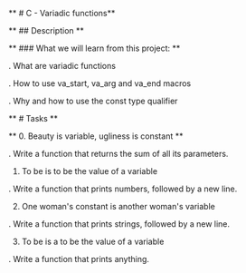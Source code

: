 ** # C - Variadic functions**

** ## Description **

** ### What we will learn from this project: **

. What are variadic functions

. How to use va_start, va_arg and va_end macros

. Why and how to use the const type qualifier

** # Tasks **

** 0. Beauty is variable, ugliness is constant **

. Write a function that returns the sum of all its parameters.

1. To be is to be the value of a variable

. Write a function that prints numbers, followed by a new line.

2. One woman's constant is another woman's variable

. Write a function that prints strings, followed by a new line.

3. To be is a to be the value of a variable

. Write a function that prints anything.
